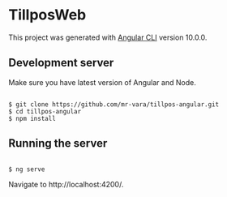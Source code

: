 # TillposWeb

This project was generated with [Angular CLI](https://github.com/angular/angular-cli) version 10.0.0.

## Development server

Make sure you have latest version of Angular and Node.

```#!/bin/sh

$ git clone https://github.com/mr-vara/tillpos-angular.git
$ cd tillpos-angular
$ npm install

```


## Running the server
```#!/bin/sh

$ ng serve
```
Navigate to http://localhost:4200/.
